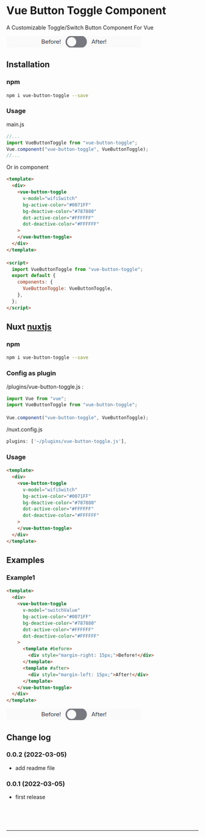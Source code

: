 # Vue Button Toggle Component

A Customizable Toggle/Switch Button Component For Vue

![Screenshot](https://github.com/MahdadGhasemian/vue-button-toggle/blob/master/vue-button-toggle.gif)

## Installation

### npm

```bash
npm i vue-button-toggle --save
```

### Usage

main.js

```javascript
//...
import VueButtonToggle from "vue-button-toggle";
Vue.component("vue-button-toggle", VueButtonToggle);
//...
```

Or in component

```html
<template>
  <div>
    <vue-button-toggle
      v-model="wifiSwitch"
      bg-active-color="#0071FF"
      bg-deactive-color="#787880"
      dot-active-color="#FFFFFF"
      dot-deactive-color="#FFFFFF"
    >
    </vue-button-toggle>
  </div>
</template>

<script>
  import VueButtonToggle from "vue-button-toggle";
  export default {
    components: {
      VueButtonToggle: VueButtonToggle,
    },
  };
</script>
```

## Nuxt [nuxtjs](https://nuxtjs.org/)

### npm

```bash
npm i vue-button-toggle --save
```

### Config as plugin

/plugins/vue-button-toggle.js :

```javascript
import Vue from "vue";
import VueButtonToggle from "vue-button-toggle";

Vue.component("vue-button-toggle", VueButtonToggle);
```

/nuxt.config.js

```javascript
plugins: ['~/plugins/vue-button-toggle.js'],
```

### Usage

```html
<template>
  <div>
    <vue-button-toggle
      v-model="wifiSwitch"
      bg-active-color="#0071FF"
      bg-deactive-color="#787880"
      dot-active-color="#FFFFFF"
      dot-deactive-color="#FFFFFF"
    >
    </vue-button-toggle>
  </div>
</template>
```

## Examples

### Example1

```html
<template>
  <div>
    <vue-button-toggle
      v-model="switchValue"
      bg-active-color="#0071FF"
      bg-deactive-color="#787880"
      dot-active-color="#FFFFFF"
      dot-deactive-color="#FFFFFF"
    >
      <template #before>
        <div style="margin-right: 15px;">Before!</div>
      </template>
      <template #after>
        <div style="margin-left: 15px;">After!</div>
      </template>
    </vue-button-toggle>
  </div>
</template>
```

![Screenshot](https://github.com/MahdadGhasemian/vue-button-toggle/blob/master/vue-button-toggle.gif)

## Change log

### 0.0.2 (2022-03-05)

- add readme file

### 0.0.1 (2022-03-05)

- first release

<br />
<br />
<br />
<hr />

